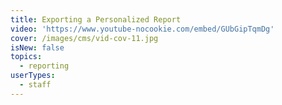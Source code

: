 ```yaml
---
title: Exporting a Personalized Report
video: 'https://www.youtube-nocookie.com/embed/GUbGipTqmDg'
cover: /images/cms/vid-cov-11.jpg
isNew: false
topics:
  - reporting
userTypes:
  - staff
---
```

